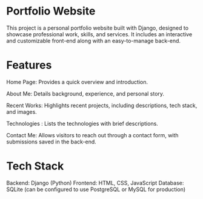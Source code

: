 # Portfolio Website
This project is a personal portfolio website built with Django, designed to showcase professional work, skills, and services. It includes an interactive and customizable front-end along with an easy-to-manage back-end.

# Features
Home Page: Provides a quick overview and introduction.

About Me: Details background, experience, and personal story.

Recent Works: Highlights recent projects, including descriptions, tech stack, and images.

Technologies : Lists the technologies with brief descriptions.

Contact Me: Allows visitors to reach out through a contact form, with submissions saved in the back-end.

# Tech Stack
Backend: Django (Python)
Frontend: HTML, CSS, JavaScript
Database: SQLite (can be configured to use PostgreSQL or MySQL for production)
